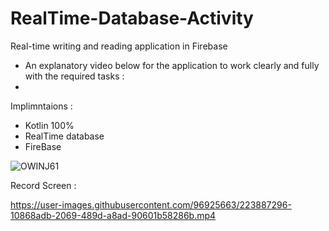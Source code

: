 # RealTime-Database-Activity
Real-time writing and reading application in Firebase
- An explanatory video below for the application to work clearly and fully with the required tasks :
- 
Implimntaions :

- Kotlin 100%
- RealTime database
- FireBase


![OWINJ61](https://user-images.githubusercontent.com/96925663/226142126-5de503a4-a447-422a-bb7e-cb0e0b3030d0.png)

Record Screen :

https://user-images.githubusercontent.com/96925663/223887296-10868adb-2069-489d-a8ad-90601b58286b.mp4

